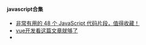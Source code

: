 #### javascript合集

* [非常有用的 48 个 JavaScript 代码片段，值得收藏！](http://codebay.cn/post/7452.html)
* [vue开发看这篇文章就够了](https://segmentfault.com/a/1190000012692321)
* ​

